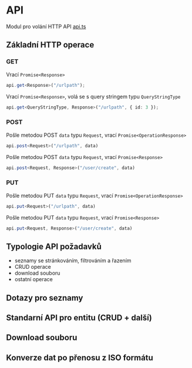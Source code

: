API
===

Modul pro volání HTTP API [api.ts](/src/api.ts)


Základní HTTP operace
---------------------

### GET

Vrací `Promise<Response>`
```ts
api.get<Response>("/urlpath");
```

Vrací `Promise<Response>`, volá se s query stringem typu `QueryStringType`
```ts
api.get<QueryStringType, Response>("/urlpath", { id: 3 });
```

### POST

Pošle metodou POST `data` typu `Request`, vrací `Promise<OperationResponse>`
```ts
api.post<Request>("/urlpath", data)
```

Pošle metodou POST `data` typu `Request`, vrací `Promise<Response>`
```ts
api.post<Request, Response>("/user/create", data)
```

### PUT

Pošle metodou PUT `data` typu `Request`, vrací `Promise<OperationResponse>`
```ts
api.put<Request>("/urlpath", data)
```

Pošle metodou PUT `data` typu `Request`, vrací `Promise<Response>`
```ts
api.put<Request, Response>("/user/create", data)
```


Typologie API požadavků
-----------------------

- seznamy se stránkováním, filtrováním a řazením
- CRUD operace
- download souboru
- ostatní operace

Dotazy pro seznamy
------------------

Standarní API pro entitu (CRUD + další)
---------------------------------------

Download souboru
----------------

Konverze dat po přenosu z ISO formátu
-------------------------------------